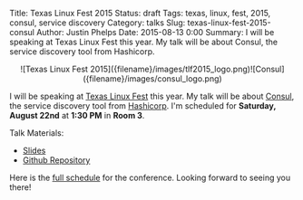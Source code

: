 Title: Texas Linux Fest 2015
Status: draft
Tags: texas, linux, fest, 2015, consul, service discovery
Category: talks
Slug: texas-linux-fest-2015-consul
Author: Justin Phelps
Date: 2015-08-13 0:00
Summary: I will be speaking at Texas Linux Fest this year. My talk will be about Consul, the service discovery tool from Hashicorp.

<center>![Texas Linux Fest 2015]({filename}/images/tlf2015_logo.png)![Consul]({filename}/images/consul_logo.png)</center>

I will be speaking at [Texas Linux Fest](https://2015.texaslinuxfest.org/) this year. My talk will be about [Consul](https://consul.io/), the service discovery tool from [Hashicorp](https://hashicorp.com/). I'm scheduled for **Saturday, August 22nd** at **1:30 PM** in **Room 3**.

Talk Materials:

 * [Slides]({filename}/slides/Texas_Linux_Fest_2015_Consul.pdf)
 * [Github Repository](https://github.com/Linuturk/consul-demo)

Here is the [full schedule](https://2015.texaslinuxfest.org/schedule) for the conference. Looking forward to seeing you there!
